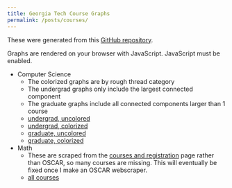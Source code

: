 ```yaml
---
title: Georgia Tech Course Graphs 
permalink: /posts/courses/
---
```


These were generated from this
[GitHub repository](https://github.com/stephen-huan/course-graph).

Graphs are rendered on your browser with
JavaScript. JavaScript must be enabled.

- Computer Science
    - The colorized graphs are by rough thread category
    - The undergrad graphs only include the largest connected component
    - The graduate graphs include all connected components larger than 1 course
    - [undergrad, uncolored](./cs_undergrad.html)
    - [undergrad, colorized](./cs_undergrad_cat.html)
    - [graduate, uncolored](./cs_grad.html)
    - [graduate, colorized](./cs_grad_cat.html)
- Math
    - These are scraped from the
      [courses and registration](https://math.gatech.edu/undergraduate/courses-and-registration)
      page rather than OSCAR, so many courses are missing. This
      will eventually be fixed once I make an OSCAR webscraper.
    - [all courses](./math.html)

